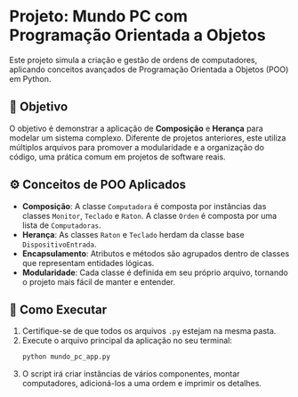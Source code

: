 # Projeto: Mundo PC com Programação Orientada a Objetos

Este projeto simula a criação e gestão de ordens de computadores, aplicando conceitos avançados de Programação Orientada a Objetos (POO) em Python.

## 🎯 Objetivo

O objetivo é demonstrar a aplicação de **Composição** e **Herança** para modelar um sistema complexo. Diferente de projetos anteriores, este utiliza múltiplos arquivos para promover a modularidade e a organização do código, uma prática comum em projetos de software reais.

## ⚙️ Conceitos de POO Aplicados

-   **Composição**: A classe `Computadora` é composta por instâncias das classes `Monitor`, `Teclado` e `Raton`. A classe `Orden` é composta por uma lista de `Computadoras`.
-   **Herança**: As classes `Raton` e `Teclado` herdam da classe base `DispositivoEntrada`.
-   **Encapsulamento**: Atributos e métodos são agrupados dentro de classes que representam entidades lógicas.
-   **Modularidade**: Cada classe é definida em seu próprio arquivo, tornando o projeto mais fácil de manter e entender.

## 🚀 Como Executar

1.  Certifique-se de que todos os arquivos `.py` estejam na mesma pasta.
2.  Execute o arquivo principal da aplicação no seu terminal:
    ```bash
    python mundo_pc_app.py
    ```
3.  O script irá criar instâncias de vários componentes, montar computadores, adicioná-los a uma ordem e imprimir os detalhes.